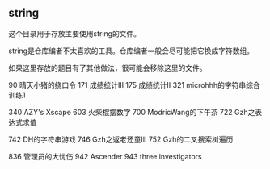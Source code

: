 ## string

这个目录用于存放主要使用string的文件。

string是仓库编者不太喜欢的工具。仓库编者一般会尽可能把它换成字符数组。

如果这里存放的题目有了其他做法，很可能会移除这里的文件。

90 晴天小猪的绕口令 171 成绩统计III 175 成绩统计II 321 microhhh的字符串综合训练1

340 AZY's Xscape 603 火柴棍摆数字 700 ModricWang的下午茶 722 Gzh之表达式求值

742 DH的字符串游戏 746 Gzh之返老还童III 752 Gzh的二叉搜索树遍历

836 管理员的大忧伤 942 Ascender 943 three investigators